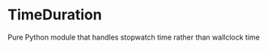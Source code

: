 TimeDuration
============

Pure Python module that handles stopwatch time rather than wallclock time